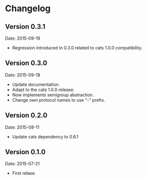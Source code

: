 # Changelog #

## Version 0.3.1 ##

Date: 2015-09-19

- Regression introduced in 0.3.0 related to cats 1.0.0 compatibility.

## Version 0.3.0 ##

Date: 2015-09-18

- Update documentation.
- Adapt to the cats 1.0.0 release.
- Now implements semigroup abstraction.
- Change own protocol names to use "-" prefix.


## Version 0.2.0 ##

Date: 2015-08-11

- Update cats dependency to 0.6.1


## Version 0.1.0 ##

Date: 2015-07-21

- First relase.
